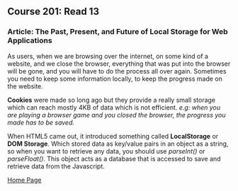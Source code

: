 ## **Course 201: Read 13**


### **Article: The Past, Present, and Future of Local Storage for Web Applications**
As users, when we are browsing over the internet, on some kind of a website, and we close the browser, everything that was put into the browser will be gone, and you will have to do the process all over again. Sometimes you need to keep some information locally, to keep the progress made on the website.

**Cookies** were made so long ago but they provide a really small storage which can reach mostly 4KB of data which is not efficient. *e.g: when you are playing a browser game and you closed the browser, the progress you made has to be saved.*

When HTML5 came out, it introduced something called **LocalStorage** or **DOM Storage**. Which stored data as key/value pairs in an object as a string, so when you want to retrieve any data, you should use *parseInt()* or *parseFloat()*. This object acts as a database that is accessed to save and retrieve data from the Javascript.



[Home Page](README.md)